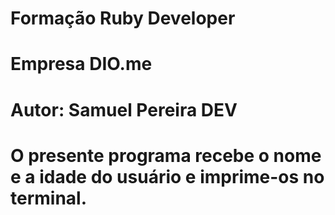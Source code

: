 # Formação Ruby Developer
# Empresa DIO.me
# Autor: Samuel Pereira DEV

# O presente programa recebe o nome e a idade do usuário e imprime-os no terminal.